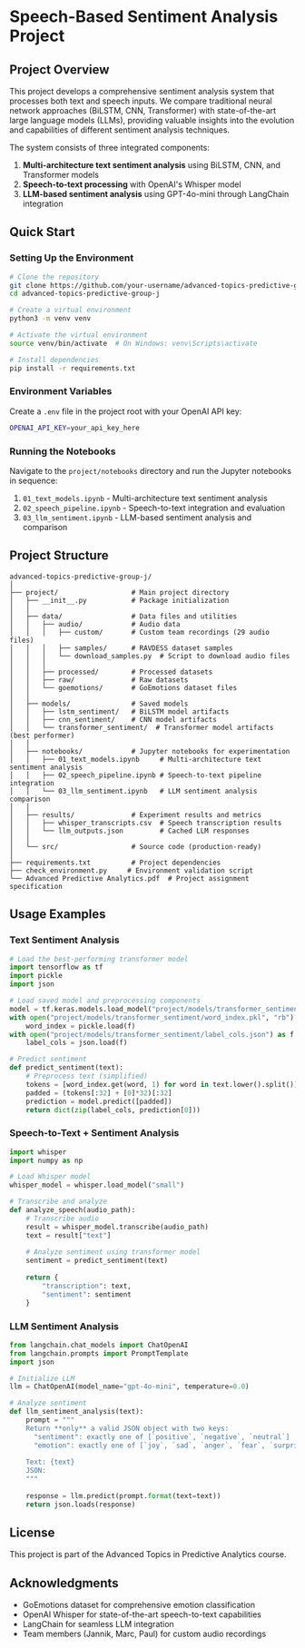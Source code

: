 # Speech-Based Sentiment Analysis Project

## Project Overview
This project develops a comprehensive sentiment analysis system that processes both text and speech inputs. We compare traditional neural network approaches (BiLSTM, CNN, Transformer) with state-of-the-art large language models (LLMs), providing valuable insights into the evolution and capabilities of different sentiment analysis techniques.

The system consists of three integrated components:
1. **Multi-architecture text sentiment analysis** using BiLSTM, CNN, and Transformer models
2. **Speech-to-text processing** with OpenAI's Whisper model
3. **LLM-based sentiment analysis** using GPT-4o-mini through LangChain integration

## Quick Start

### Setting Up the Environment
```bash
# Clone the repository
git clone https://github.com/your-username/advanced-topics-predictive-group-j.git
cd advanced-topics-predictive-group-j

# Create a virtual environment
python3 -m venv venv

# Activate the virtual environment
source venv/bin/activate  # On Windows: venv\Scripts\activate

# Install dependencies
pip install -r requirements.txt
```

### Environment Variables
Create a `.env` file in the project root with your OpenAI API key:
```bash
OPENAI_API_KEY=your_api_key_here
```

### Running the Notebooks
Navigate to the `project/notebooks` directory and run the Jupyter notebooks in sequence:
1. `01_text_models.ipynb` - Multi-architecture text sentiment analysis
2. `02_speech_pipeline.ipynb` - Speech-to-text integration and evaluation
3. `03_llm_sentiment.ipynb` - LLM-based sentiment analysis and comparison

## Project Structure
```
advanced-topics-predictive-group-j/
│
├── project/                  # Main project directory
│   ├── __init__.py           # Package initialization
│   │
│   ├── data/                 # Data files and utilities
│   │   ├── audio/            # Audio data
│   │   │   ├── custom/       # Custom team recordings (29 audio files)
│   │   │   ├── samples/      # RAVDESS dataset samples
│   │   │   └── download_samples.py  # Script to download audio files
│   │   │
│   │   ├── processed/        # Processed datasets
│   │   ├── raw/              # Raw datasets
│   │   └── goemotions/       # GoEmotions dataset files
│   │
│   ├── models/               # Saved models
│   │   ├── lstm_sentiment/   # BiLSTM model artifacts
│   │   ├── cnn_sentiment/    # CNN model artifacts
│   │   └── transformer_sentiment/  # Transformer model artifacts (best performer)
│   │
│   ├── notebooks/            # Jupyter notebooks for experimentation
│   │   ├── 01_text_models.ipynb     # Multi-architecture text sentiment analysis
│   │   ├── 02_speech_pipeline.ipynb # Speech-to-text pipeline integration
│   │   └── 03_llm_sentiment.ipynb   # LLM sentiment analysis comparison
│   │
│   ├── results/              # Experiment results and metrics
│   │   ├── whisper_transcripts.csv  # Speech transcription results
│   │   └── llm_outputs.json         # Cached LLM responses
│   │
│   └── src/                  # Source code (production-ready)
│
├── requirements.txt          # Project dependencies
├── check_environment.py     # Environment validation script
└── Advanced Predictive Analytics.pdf  # Project assignment specification
```

## Usage Examples

### Text Sentiment Analysis
```python
# Load the best-performing transformer model
import tensorflow as tf
import pickle
import json

# Load saved model and preprocessing components
model = tf.keras.models.load_model("project/models/transformer_sentiment/model.keras")
with open("project/models/transformer_sentiment/word_index.pkl", "rb") as f:
    word_index = pickle.load(f)
with open("project/models/transformer_sentiment/label_cols.json") as f:
    label_cols = json.load(f)

# Predict sentiment
def predict_sentiment(text):
    # Preprocess text (simplified)
    tokens = [word_index.get(word, 1) for word in text.lower().split()]
    padded = (tokens[:32] + [0]*32)[:32]
    prediction = model.predict([padded])
    return dict(zip(label_cols, prediction[0]))
```

### Speech-to-Text + Sentiment Analysis
```python
import whisper
import numpy as np

# Load Whisper model
whisper_model = whisper.load_model("small")

# Transcribe and analyze
def analyze_speech(audio_path):
    # Transcribe audio
    result = whisper_model.transcribe(audio_path)
    text = result["text"]
    
    # Analyze sentiment using transformer model
    sentiment = predict_sentiment(text)
    
    return {
        "transcription": text,
        "sentiment": sentiment
    }
```

### LLM Sentiment Analysis
```python
from langchain.chat_models import ChatOpenAI
from langchain.prompts import PromptTemplate
import json

# Initialize LLM
llm = ChatOpenAI(model_name="gpt-4o-mini", temperature=0.0)

# Analyze sentiment
def llm_sentiment_analysis(text):
    prompt = """
    Return **only** a valid JSON object with two keys:
      "sentiment": exactly one of [`positive`, `negative`, `neutral`]
      "emotion": exactly one of [`joy`, `sad`, `anger`, `fear`, `surprise`, `disgust`, `neutral`]
    
    Text: {text}
    JSON:
    """
    
    response = llm.predict(prompt.format(text=text))
    return json.loads(response)
```

## License
This project is part of the Advanced Topics in Predictive Analytics course.

## Acknowledgments
- GoEmotions dataset for comprehensive emotion classification
- OpenAI Whisper for state-of-the-art speech-to-text capabilities
- LangChain for seamless LLM integration
- Team members (Jannik, Marc, Paul) for custom audio recordings

